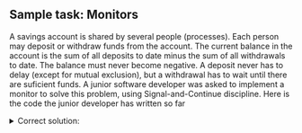 ## Sample task: Monitors
A savings account is shared by several people (processes). Each person may deposit or withdraw funds from the account. The current balance in the account is the sum of all deposits to date minus the sum of all withdrawals to date. The balance must never become negative. A deposit never has to delay (except for mutual exclusion), but a withdrawal has to wait until there are suficient funds. A junior software developer was asked to implement a monitor to solve this problem, using Signal-and-Continue discipline. Here is the code the junior developer has written so far

<details>
<summary> Correct solution: </summary>

    ```

        monitor Account {
            int balance = 0;

            cond cv;

            procedure deposit(int amount) 
            {
                balance = balance + amount;
                signal_all(cv);
            }

            procedure withdraw(int amount) 
            {   
                while(balance < amount) wait(cv);
                balance = balance - amount;
            }

        }

    ```

</details>